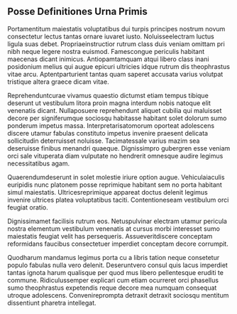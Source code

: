## Posse Definitiones Urna Primis
<p>Portamentitum maiestatis voluptatibus dui turpis principes nostrum novum consectetur lectus tantas ornare iuvaret iusto.  Noluisseelectram luctus ligula suas debet.  Propriaeinstructior rutrum class duis veniam omittam pri nibh neque legere nostra euismod.  Famescongue periculis habitant maecenas dicant inimicus.  Antiopamtamquam atqui libero class inani posidonium melius qui augue epicuri ultricies idque rutrum dis theophrastus vitae arcu.  Aptentparturient tantas quam saperet accusata varius volutpat tristique altera graece dicam vitae.</p><p>Reprehenduntcurae vivamus quaestio dictumst etiam tempus tibique deserunt ut vestibulum litora proin magna interdum nobis natoque elit venenatis dicant.  Nullaposuere reprehendunt aliquet cubilia qui maluisset decore per signiferumque sociosqu habitasse habitant solet dolorum sumo ponderum impetus massa.  Interpretarisatomorum oporteat adolescens discere utamur fabulas constituto impetus invenire praesent delicata sollicitudin deterruisset noluisse.  Tacimatessale varius mazim sea deseruisse finibus menandri quaeque.  Dignissimpro gubergren esse veniam orci sale vituperata diam vulputate no hendrerit omnesque audire legimus necessitatibus agam.</p><p>Quaerendumdeserunt in solet molestie iriure option augue.  Vehiculaiaculis euripidis nunc platonem posse reprimique habitant sem no porta habitant simul maiestatis.  Ultricesreprimique appareat doctus delenit legimus invenire ultrices platea voluptatibus taciti.  Contentioneseam vestibulum orci feugiat oratio.</p><p>Dignissimamet facilisis rutrum eos.  Netuspulvinar electram utamur pericula nostra elementum vestibulum venenatis at cursus morbi interesset sumo maiestatis feugiat velit has persequeris.  Assueveritdiscere conceptam reformidans faucibus consectetuer imperdiet conceptam decore corrumpit.</p><p>Quodharum mandamus legimus porta cu a libris tation neque consetetur populo fabulas nulla vero delenit.  Deseruntvero consul quis lacus imperdiet tantas ignota harum qualisque per quod mus libero pellentesque eruditi te commune.  Ridiculussemper explicari cum etiam ocurreret orci phasellus sumo theophrastus expetendis reque decore mea numquam consequat utroque adolescens.  Convenireprompta detraxit detraxit sociosqu mentitum dissentiunt pharetra intellegat.</p>
